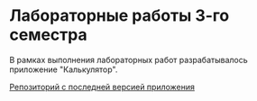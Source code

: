 # Лабораторные работы 3-го семестра

В рамках выполнения лабораторных работ разрабатывалось приложение "Калькулятор".

[Репозиторий с последней версией приложения](https://github.com/python-basic/sem3-ivt19-task1-vektoririna)
